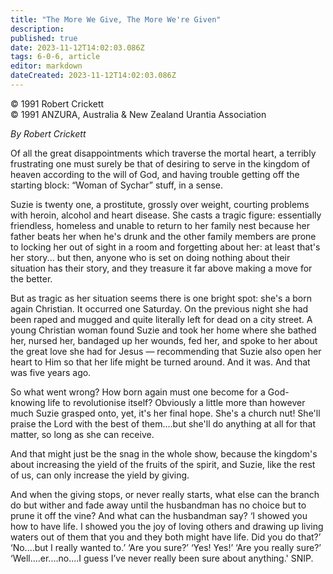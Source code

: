 ```yaml
---
title: "The More We Give, The More We're Given"
description: 
published: true
date: 2023-11-12T14:02:03.086Z
tags: 6-0-6, article
editor: markdown
dateCreated: 2023-11-12T14:02:03.086Z
---
```


<p class="v-card v-sheet theme--light gray lighten-3 px-2 py-1">© 1991 Robert Crickett<br>© 1991 ANZURA, Australia & New Zealand Urantia Association</p>

_By Robert Crickett_

Of all the great disappointments which traverse the mortal heart, a terribly frustrating one must surely be that of desiring to serve in the kingdom of heaven according to the will of God, and having trouble getting off the starting block: “Woman of Sychar” stuff, in a sense.

Suzie is twenty one, a prostitute, grossly over weight, courting problems with heroin, alcohol and heart disease. She casts a tragic figure: essentially friendless, homeless and unable to return to her family nest because her father beats her when he's drunk and the other family members are prone to locking her out of sight in a room and forgetting about her: at least that's her story... but then, anyone who is set on doing nothing about their situation has their story, and they treasure it far above making a move for the better.

But as tragic as her situation seems there is one bright spot: she's a born again Christian. It occurred one Saturday. On the previous night she had been raped and mugged and quite literally left for dead on a city street. A young Christian woman found Suzie and took her home where she bathed her, nursed her, bandaged up her wounds, fed her, and spoke to her about the great love she had for Jesus — recommending that Suzie also open her heart to Him so that her life might be turned around. And it was. And that was five years ago.

So what went wrong? How born again must one become for a God- knowing life to revolutionise itself? Obviously a little more than however much Suzie grasped onto, yet, it's her final hope. She's a church nut! She'll praise the Lord with the best of them....but she'll do anything at all for that matter, so long as she can receive.

And that might just be the snag in the whole show, because the kingdom's about increasing the yield of the fruits of the spirit, and Suzie, like the rest of us, can only increase the yield by giving.

And when the giving stops, or never really starts, what else can the branch do but wither and fade away until the husbandman has no choice but to prune it off the vine? And what can the husbandman say? ‘I showed you how to have life. I showed you the joy of loving others and drawing up living waters out of them that you and they both might have life. Did you do that?’ ‘No....but I really wanted to.’ ‘Are you sure?’ ‘Yes! Yes!’ ‘Are you really sure?’ ‘Well....er....no....I guess I’ve never really been sure about anything.' SNIP.